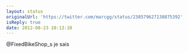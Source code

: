 ```yaml
---
layout: status
originalUrl: 'https://twitter.com/marcgg/status/238579627138875392'
isReply: true
date: 2012-08-23 10:13:10
---
```


@FixedBikeShop_s je sais
